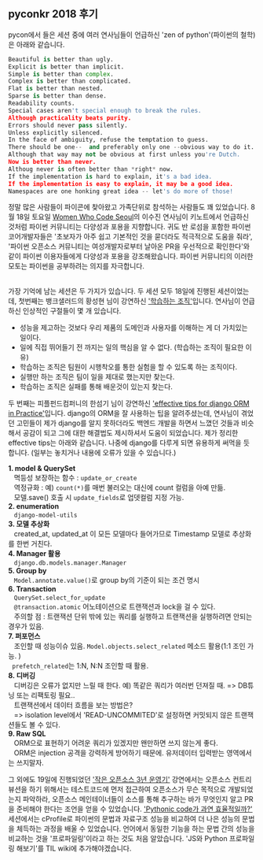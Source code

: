 
## pyconkr 2018 후기

  

pycon에서 들은 세션 중에 여러 연사님들이 언급하신 'zen of python'(파이썬의 철학)은 아래와 같습니다.

```python
Beautiful is better than ugly.
Explicit is better than implicit.
Simple is better than complex.
Complex is better than complicated.
Flat is better than nested.
Sparse is better than dense.
Readability counts.
Special cases aren't special enough to break the rules.
Although practicality beats purity.
Errors should never pass silently.
Unless explicitly silenced.
In the face of ambiguity, refuse the temptation to guess.
There should be one--  and preferably only one --obvious way to do it.
Although that way may not be obvious at first unless you're Dutch.
Now is better than never.
Althoug never is often better than *right* now.
If the implementation is hard to explain, it's a bad idea.
If the implementation is easy to explain, it may be a good idea.
Namespaces are one honking great idea -- let's do more of those!
```

정말 많은 사람들이 파이콘에 찾아왔고 가족단위로 참석하는 사람들도 꽤 있었습니다. 8월 18일 토요일 [Women Who Code Seoul](https://www.facebook.com/wwcodeseoul/)의 이수진 연사님이 키노트에서 언급하신 것처럼 파이썬 커뮤니티는 다양성과 포용을 지향합니다. 귀도 반 로섬을 포함한 파이썬 코어개발자들은 '초보자가 아주 쉽고 기본적인 것을 묻더라도 적극적으로 도움을 줘라', '파이썬 오픈소스 커뮤니티는 여성개발자로부터 날아온 PR을 우선적으로 확인한다'와 같이 파이썬 이용자들에게 다양성과 포용을 강조해왔습니다. 파이썬 커뮤니티의 이러한 모토는 파이썬을 공부하려는 의지를 자극합니다.<br><br>

가장 기억에 남는 세션은 두 가지가 있습니다. 두 세션 모두 18일에 진행된 세션이었는데, 첫번째는 뱅크샐러드의 황성현 님이 강연하신 ['학습하는 조직'](https://www.pycon.kr/2018/program/82)입니다. 연사님이 언급하신 인상적인 구절들이 몇 개 있습니다.

*  성능을 제고하는 것보다 우리 제품의 도메인과 사용자를 이해하는 게 더 가치있는 일이다.
* 일에 직접 뛰어들기 전 까지는 일의 핵심을 알 수 없다. (학습하는 조직이 필요한 이유)
* 학습하는 조직은 팀원이 시행착오를 통한 실험을 할 수 있도록 하는 조직이다.
* 실행만 하는 조직은 팀이 일을 제대로 했는지만 찾는다.
* 학습하는 조직은 실패를 통해 배운것이 있는지 찾는다.



두 번째는 피플펀드컴퍼니의 한섬기 님이 강연하신 ['effective tips for django ORM in Practice'](https://www.pycon.kr/2018/program/53)입니다. django의 ORM을 잘 사용하는 팁을 알려주셨는데, 연사님이 겪었던 고민들이 제가 django를 알지 못하더라도 백엔드 개발을 하면서 느꼈던 것들과 비슷해서 공감이 되고 그에 대한 해결법도 제시하셔서 도움이 되었습니다. 제가 정리한 effective tips는 아래와 같습니다. 나중에 django를 다루게 되면 유용하게 써먹을 듯 합니다. (일부는 놓치거나 내용에 오류가 있을 수 있습니다.)

**1. model & QuerySet**<br>
&nbsp;&nbsp; 멱등성 보장하는 함수 : `update_or_create`<br>
&nbsp;&nbsp; 역정규화 : 예) `count(*)`를 매번 불러오는 대신에 count 컬럼을 아예 만듦.<br>
&nbsp;&nbsp; 모델.save() 호출 시 `update_fields`로 업뎃컬럼 지정 가능.<br>
**2. enumeration**<br>
&nbsp;&nbsp; `django-model-utils`<br>
**3. 모델 추상화**<br>
&nbsp;&nbsp; created_at, updated_at 이 모든 모델마다 들어가므로 Timestamp 모델로 추상화를 한번 거친다.<br>
**4. Manager 활용**<br>
&nbsp;&nbsp; `django.db.models.manager.Manager`<br>
**5. Group by**<br>
&nbsp;&nbsp; `Model.annotate.value()`로 group by의 기준이 되는 조건 명시<br>
**6. Transaction**<br>
&nbsp;&nbsp; `QuerySet.select_for_update`<br>
&nbsp;&nbsp; `@transaction.atomic` 어노테이션으로 트랜잭션과 lock을 걸 수 있다.<br>
&nbsp;&nbsp; 주의할 점 : 트랜잭션 단위 밖에 있는 쿼리를 실행하고 트랜잭션을 실행하려면 안되는 경우가 있음.<br>
**7. 퍼포먼스**<br>
&nbsp;&nbsp; 조인할 때 성능이슈 있음.  `Model.objects.select_related` 메소드 활용(1:1 조인 가능. ) <br>
&nbsp;&nbsp;`prefetch_related`는 1:N, N:N 조인할 때 활용.<br>
**8. 디버깅**<br>
&nbsp;&nbsp; 디버깅은 오류가 없지만 느릴 때 한다. 예) 똑같은 쿼리가 여러번 던져질 때. => DB튜닝 또는 리팩토링 필요..<br>
&nbsp;&nbsp; 트랜잭션에서 데이터 흐름을 보는 방법은? <br> 
&nbsp;&nbsp; => isolation level에서 'READ-UNCOMMITED'로 설정하면 커밋되지 않은 트랜잭션들도 볼 수 있다.<br>
**9. Raw SQL**<br>
&nbsp;&nbsp; ORM으로 표현하기 어려운 쿼리가 있겠지만 왠만하면 쓰지 않는게 좋다. <br>
&nbsp;&nbsp; ORM은 injection 공격을 강력하게 방어하기 때문에. 유저데이터 입력받는 영역에서는 쓰지말자.<br>

그 외에도 19일에 진행되었던  ['작은 오픈소스 3년 운영기'](https://www.pycon.kr/2018/program/23) 강연에서는 오픈소스 컨트리뷰션을 하기 위해서는 테스트코드에 먼저 접근하여 오픈소스가 무슨 목적으로 개발되었는지 파악하라, 오픈소스 메인테이너들이 소스를 통해 추구하는 바가 무엇인지 알고 PR을 준비해야 한다는 조언을 얻을 수 있었습니다.  ['Pythonic code가 과연 효율적일까?'
](https://www.pycon.kr/2018/program/46) 세션에서는 cProfile로 파이썬의 문법과 자료구조 성능을 비교하여 더 나은 성능의 문법을 체득하는 과정을 배울 수 있었습니다. 언어에서 동일한 기능을 하는 문법 간의 성능을 비교하는 것을 '프로파일링'이라고 하는 것도 처음 알았습니다. 'JS와 Python 프로파일링 해보기'를 TIL wiki에 추가해야겠습니다. 
